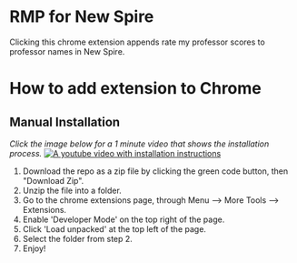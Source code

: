 # RMP for New Spire

Clicking this chrome extension appends rate my professor scores to professor names in New Spire.

# How to add extension to Chrome

## Manual Installation
_Click the image below for a 1 minute video that shows the installation process._
[![A youtube video with installation instructions](https://img.youtube.com/vi/TmPhPxo_RtY/0.jpg)](https://www.youtube.com/watch?v=TmPhPxo_RtY)

1. Download the repo as a zip file by clicking the green code button, then "Download Zip".
2. Unzip the file into a folder.
3. Go to the chrome extensions page, through Menu --> More Tools --> Extensions.
4. Enable 'Developer Mode' on the top right of the page.
5. Click 'Load unpacked' at the top left of the page.
6. Select the folder from step 2.
7. Enjoy!